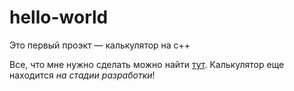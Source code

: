 # hello-world
Это первый проэкт — калькулятор на с++


Все, что мне нужно сделать можно найти [тут](https://docs.google.com/document/d/116Ch-CfY2T-KYU8IM7-SlZDHx7HXvUwgowSJoEwUsFM/mobilebasic).
Калькулятор еще находится _на стадии разработки_!
